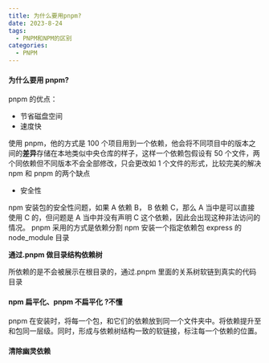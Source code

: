 ```yaml
---
title: 为什么要用pnpm?
date: 2023-8-24
tags:
  - PNPM和NPM的区别
categories:
  - PNPM
---
```


#### 为什么要用 pnpm?

pnpm 的优点：

- 节省磁盘空间
- 速度快

使用 pnpm，他的方式是 100 个项目用到一个依赖，他会将不同项目中的版本之间的**差异**存储在本地类似中央仓库的样子，这样一个依赖包假设有 50 个文件，两个同依赖但不同版本不会全部修改，只会更改如 1 个文件的形式，比较完美的解决 npm 和 pnpm 的两个缺点

- 安全性

npm 安装包的安全性问题，如果 A 依赖 B， B 依赖 C，那么 A 当中是可以直接使用 C 的，但问题是 A 当中并没有声明 C 这个依赖，因此会出现这种非法访问的情况。 pnpm 采用的方式是依赖分割 npm 安装一个指定依赖包 express 的 node_module 目录

**通过.pnpm 做目录结构依赖树**

所依赖的是不会被展示在根目录的，通过.pnpm 里面的关系树软链到真实的代码目录

#### npm 扁平化、pnpm 不扁平化 ?不懂

pnpm 在安装时，将每一个包，和它们的依赖放到同一个文件夹中。将依赖提升至和包同一层级。同时，形成与依赖树结构一致的软链接，标注每一个依赖的位置。

#### 清除幽灵依赖
